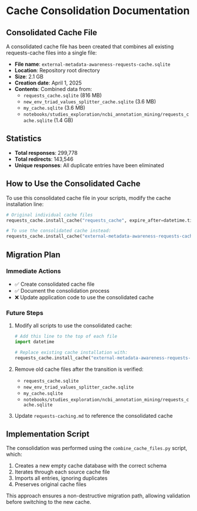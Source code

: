 # Cache Consolidation Documentation

## Consolidated Cache File

A consolidated cache file has been created that combines all existing requests-cache files into a single file:

- **File name**: `external-metadata-awareness-requests-cache.sqlite`
- **Location**: Repository root directory
- **Size**: 2.1 GB
- **Creation date**: April 1, 2025
- **Contents**: Combined data from:
  - `requests_cache.sqlite` (816 MB)
  - `new_env_triad_values_splitter_cache.sqlite` (3.6 MB)
  - `my_cache.sqlite` (3.6 MB)
  - `notebooks/studies_exploration/ncbi_annotation_mining/requests_cache.sqlite` (1.4 GB)

## Statistics

- **Total responses**: 299,778
- **Total redirects**: 143,546
- **Unique responses**: All duplicate entries have been eliminated

## How to Use the Consolidated Cache

To use this consolidated cache file in your scripts, modify the cache installation line:

```python
# Original individual cache files
requests_cache.install_cache("requests_cache", expire_after=datetime.timedelta(days=30))

# To use the consolidated cache instead:
requests_cache.install_cache("external-metadata-awareness-requests-cache", expire_after=datetime.timedelta(days=30))
```

## Migration Plan

### Immediate Actions
- ✅ Create consolidated cache file
- ✅ Document the consolidation process
- ❌ Update application code to use the consolidated cache

### Future Steps
1. Modify all scripts to use the consolidated cache:
   ```python
   # Add this line to the top of each file
   import datetime
   
   # Replace existing cache installation with:
   requests_cache.install_cache("external-metadata-awareness-requests-cache", expire_after=datetime.timedelta(days=30))
   ```

2. Remove old cache files after the transition is verified:
   - `requests_cache.sqlite`
   - `new_env_triad_values_splitter_cache.sqlite`
   - `my_cache.sqlite`
   - `notebooks/studies_exploration/ncbi_annotation_mining/requests_cache.sqlite`

3. Update `requests-caching.md` to reference the consolidated cache

## Implementation Script

The consolidation was performed using the `combine_cache_files.py` script, which:
1. Creates a new empty cache database with the correct schema
2. Iterates through each source cache file
3. Imports all entries, ignoring duplicates
4. Preserves original cache files

This approach ensures a non-destructive migration path, allowing validation before switching to the new cache.